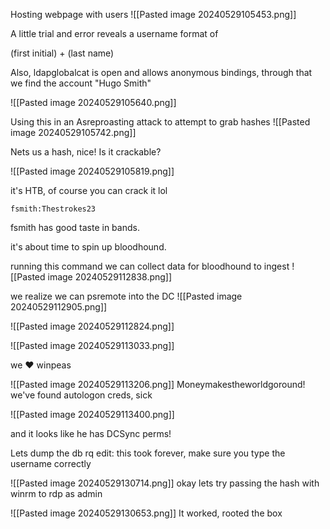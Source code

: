 Hosting webpage with users
![[Pasted image 20240529105453.png]]

A little trial and error reveals a username format of 

(first initial) + (last name)

Also, ldapglobalcat is open and allows anonymous bindings, through that we find the account "Hugo Smith"

![[Pasted image 20240529105640.png]]

Using this in an Asreproasting attack to attempt to grab hashes 
![[Pasted image 20240529105742.png]]

Nets us a hash, nice! Is it crackable?

![[Pasted image 20240529105819.png]]

it's HTB, of course you can crack it lol

```
fsmith:Thestrokes23
```
fsmith has good taste in bands.

it's about time to spin up bloodhound.

running this command we can collect data for bloodhound to ingest
![[Pasted image 20240529112838.png]]

we realize we can psremote into the DC
![[Pasted image 20240529112905.png]]


![[Pasted image 20240529112824.png]]

![[Pasted image 20240529113033.png]]

we ❤ winpeas

![[Pasted image 20240529113206.png]]
Moneymakestheworldgoround!
we've found autologon creds, sick

![[Pasted image 20240529113400.png]]

and it looks like he has DCSync perms!

Lets dump the db rq
	edit: this took forever, make sure you type the username correctly


![[Pasted image 20240529130714.png]]
okay lets try passing the hash with winrm to rdp as admin

![[Pasted image 20240529130653.png]]
It worked, rooted the box